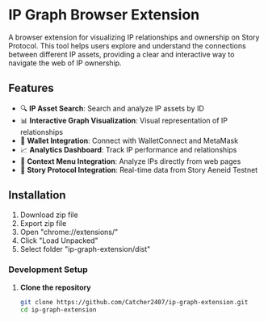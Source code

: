 # IP Graph Browser Extension

A browser extension for visualizing IP relationships and ownership on Story Protocol. This tool helps users explore and understand the connections between different IP assets, providing a clear and interactive way to navigate the web of IP ownership.

## Features

- 🔍 **IP Asset Search**: Search and analyze IP assets by ID
- 📊 **Interactive Graph Visualization**: Visual representation of IP relationships
- 💼 **Wallet Integration**: Connect with WalletConnect and MetaMask
- 📈 **Analytics Dashboard**: Track IP performance and relationships
- 🎯 **Context Menu Integration**: Analyze IPs directly from web pages
- 🔗 **Story Protocol Integration**: Real-time data from Story Aeneid Testnet

## Installation
   1. Download zip file
   2. Export zip file
   3. Open "chrome://extensions/"
   4. Click "Load Unpacked"
   5. Select folder "ip-graph-extension/dist"

### Development Setup

1. **Clone the repository**
   ```bash
   git clone https://github.com/Catcher2407/ip-graph-extension.git
   cd ip-graph-extension